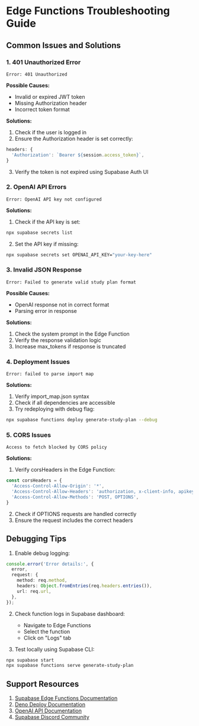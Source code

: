 # Edge Functions Troubleshooting Guide

## Common Issues and Solutions

### 1. 401 Unauthorized Error
```
Error: 401 Unauthorized
```

**Possible Causes:**
- Invalid or expired JWT token
- Missing Authorization header
- Incorrect token format

**Solutions:**
1. Check if the user is logged in
2. Ensure the Authorization header is set correctly:
```typescript
headers: {
  'Authorization': `Bearer ${session.access_token}`,
}
```
3. Verify the token is not expired using Supabase Auth UI

### 2. OpenAI API Errors
```
Error: OpenAI API key not configured
```

**Solutions:**
1. Check if the API key is set:
```bash
npx supabase secrets list
```
2. Set the API key if missing:
```bash
npx supabase secrets set OPENAI_API_KEY="your-key-here"
```

### 3. Invalid JSON Response
```
Error: Failed to generate valid study plan format
```

**Possible Causes:**
- OpenAI response not in correct format
- Parsing error in response

**Solutions:**
1. Check the system prompt in the Edge Function
2. Verify the response validation logic
3. Increase max_tokens if response is truncated

### 4. Deployment Issues
```
Error: failed to parse import map
```

**Solutions:**
1. Verify import_map.json syntax
2. Check if all dependencies are accessible
3. Try redeploying with debug flag:
```bash
npx supabase functions deploy generate-study-plan --debug
```

### 5. CORS Issues
```
Access to fetch blocked by CORS policy
```

**Solutions:**
1. Verify corsHeaders in the Edge Function:
```typescript
const corsHeaders = {
  'Access-Control-Allow-Origin': '*',
  'Access-Control-Allow-Headers': 'authorization, x-client-info, apikey, content-type',
  'Access-Control-Allow-Methods': 'POST, OPTIONS',
}
```
2. Check if OPTIONS requests are handled correctly
3. Ensure the request includes the correct headers

## Debugging Tips

1. Enable debug logging:
```typescript
console.error('Error details:', {
  error,
  request: {
    method: req.method,
    headers: Object.fromEntries(req.headers.entries()),
    url: req.url,
  },
});
```

2. Check function logs in Supabase dashboard:
   - Navigate to Edge Functions
   - Select the function
   - Click on "Logs" tab

3. Test locally using Supabase CLI:
```bash
npx supabase start
npx supabase functions serve generate-study-plan
```

## Support Resources

1. [Supabase Edge Functions Documentation](https://supabase.com/docs/guides/functions)
2. [Deno Deploy Documentation](https://deno.com/deploy/docs)
3. [OpenAI API Documentation](https://platform.openai.com/docs/api-reference)
4. [Supabase Discord Community](https://discord.supabase.com) 